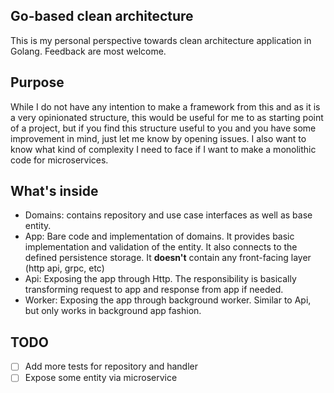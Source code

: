 ## Go-based clean architecture

This is my personal perspective towards clean architecture application in Golang.
Feedback are most welcome. 

## Purpose

While I do not have any intention to make a framework from this and as it is a very opinionated structure, this would be useful for me to as starting point of a project, 
but if you find this structure useful to you and you have some improvement in mind, just let me know by opening issues.
I also want to know what kind of complexity I need to face if I want to make a monolithic code for microservices.

## What's inside
- Domains: contains repository and use case interfaces as well as base entity.
- App: Bare code and implementation of domains. It provides basic implementation and validation of the entity. It also connects to the defined persistence storage. It **doesn't** contain any front-facing layer (http api, grpc, etc)
- Api: Exposing the app through Http. The responsibility is basically transforming request to app and response from app if needed. 
- Worker: Exposing the app through background worker. Similar to Api, but only works in background app fashion. 

## TODO
- [ ] Add more tests for repository and handler
- [ ] Expose some entity via microservice
